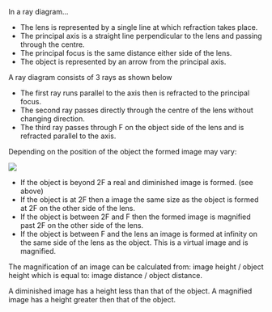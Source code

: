 In a ray diagram...

* The lens is represented by a single line at which refraction takes place.
* The principal axis is a straight line perpendicular to the lens and passing through the centre.
* The principal focus is the same distance either side of the lens.
* The object is represented by an arrow from the principal axis.

A ray diagram consists of 3 rays as shown below

* The first ray runs parallel to the axis then is refracted to the principal focus.
* The second ray passes directly through the centre of the lens without changing direction.
* The third ray passes through F on the object side of the lens and is refracted parallel to the axis.

Depending on the position of the object the formed image may vary:

<img 
src="https://dl.dropboxusercontent.com/u/4875815/screenshots/Screen%20Shot%202013-06-15%20at%2010.13.24.png"></img>

* If the object is beyond 2F a real and diminished image is formed. (see above)
* If the object is at 2F then a image the same size as the object is formed at 2F on the other side of the lens.
* If the object is between 2F and F then the formed image is magnified past 2F on the other side of the lens.
* If the object is between F and the lens an image is formed at infinity on the same side of the lens as the object. This is a virtual image and is magnified.

The magnification of an image can be calculated from: image height / object height which is equal to: image distance / object distance.

A diminished image has a height less than that of the object.
A magnified image has a height greater then that of the object.
